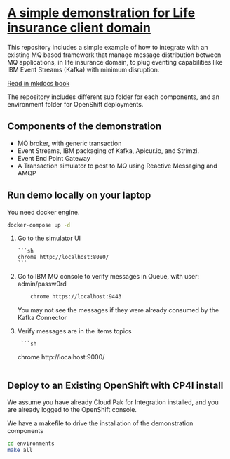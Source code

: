 # [A simple demonstration for Life insurance client domain](https://jbcodeforce.github.io/life-insurance-demo/)

This repository includes a simple example of how to integrate with an existing MQ based framework that manage message distribution between MQ applications, in life insurance domain, to plug eventing capabilities like IBM Event Streams (Kafka) with minimum disruption.

[Read in mkdocs book](https://jbcodeforce.github.io/life-insurance-demo/)

The repository includes different sub folder for each components, and an environment folder for OpenShift deployments.


## Components of the demonstration

* MQ broker, with generic transaction
* Event Streams, IBM packaging of Kafka, Apicur.io, and Strimzi.
* Event End Point Gateway
* A Transaction simulator to post to MQ using Reactive Messaging and AMQP

## Run demo locally on your laptop

You need docker engine.

```sh
docker-compose up -d
```

 1. Go to the simulator UI

        ```sh
        chrome http://localhost:8080/
        ```

1. Go to IBM MQ console to verify messages in Queue, with user: admin/passw0rd

    ```sh
        chrome https://localhost:9443  
    ```

    You may not see the messages if they were already consumed by the Kafka Connector

1. Verify messages are in the items topics

        ```sh
    chrome http://localhost:9000/
    ```

## Deploy to an Existing OpenShift with CP4I install

We assume you have already Cloud Pak for Integration installed, and you are already logged to the OpenShift console.

We have a makefile to drive the installation of the demonstration components


```sh
cd environments
make all
```
